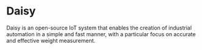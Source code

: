 # Daisy
Daisy is an open-source IoT system that enables the creation of industrial automation in a simple and fast manner, with a particular focus on accurate and effective weight measurement.
